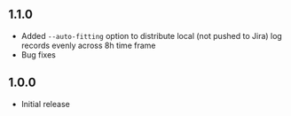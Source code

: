 ## 1.1.0
- Added `--auto-fitting` option to distribute local (not pushed to Jira) log records evenly across 8h time frame
- Bug fixes

## 1.0.0
- Initial release
```
